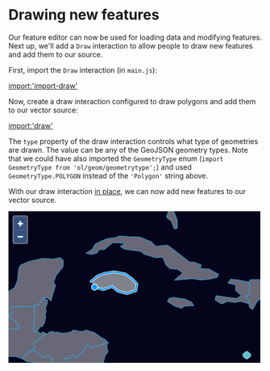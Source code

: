 # Drawing new features

Our feature editor can now be used for loading data and modifying features.  Next up, we'll add a `Draw` interaction to allow people to draw new features and add them to our source.

First, import the `Draw` interaction (in `main.js`):

[import:'import-draw'](../../../src/en/examples/vector/draw.js)

Now, create a draw interaction configured to draw polygons and add them to our vector source:

[import:'draw'](../../../src/en/examples/vector/draw.js)

The `type` property of the draw interaction controls what type of geometries are drawn.  The value can be any of the GeoJSON geometry types.  Note that we could have also imported the `GeometryType` enum (`import GeometryType from 'ol/geom/geometrytype';`) and used `GeometryType.POLYGON` instead of the `'Polygon'` string above.

With our draw interaction [in place]({{book.workshopUrl}}/), we can now add new features to our vector source.

![A new island nation in the Caribbean](draw.png)
